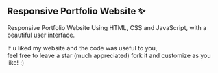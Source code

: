 ## Responsive Portfolio Website ✨

Responsive Portfolio Website Using HTML, CSS and JavaScript, with a beautiful user interface. 

If u liked my website and the code was useful to you, <br>
feel free to leave a star (much appreciated) fork it and customize as you like! :)

